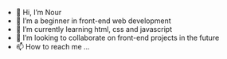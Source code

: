 - 👋 Hi, I’m Nour
- 👀 I’m a beginner in front-end web development
- 🌱 I’m currently learning html, css and javascript
- 💞️ I’m looking to collaborate on front-end projects in the future
- 📫 How to reach me ...

<!---
NiyoStars94/NiyoStars94 is a ✨ special ✨ repository because its `README.md` (this file) appears on your GitHub profile.
You can click the Preview link to take a look at your changes.
--->
